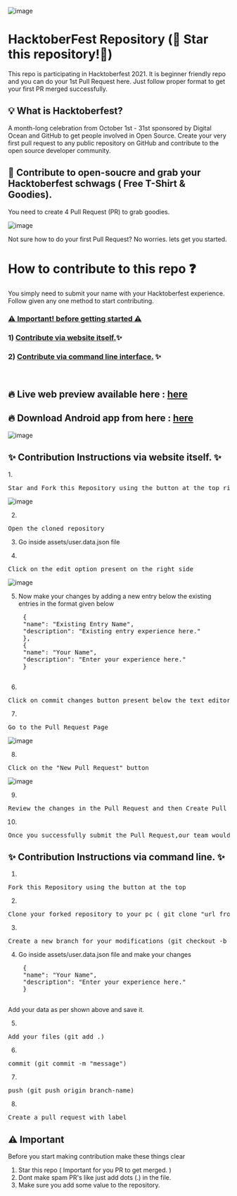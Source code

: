 ![image](https://user-images.githubusercontent.com/64553247/136261406-9cf76a3c-69a3-4e67-8ea6-6f27cc0ad1bf.png)

# HacktoberFest Repository (🌟 Star this repository!🌟)

This repo is participating in Hacktoberfest 2021.
It is beginner friendly repo and you can do your 1st Pull Request here.
Just follow proper format to get your first PR merged successfully.


## 💡 What is Hacktoberfest?
A month-long celebration from October 1st - 31st sponsored by Digital Ocean and GitHub to get people involved in Open Source. Create your very first pull request to any public repository on GitHub and contribute to the open source developer community.

## 👕 Contribute to open-soucre and grab your Hacktoberfest schwags ( Free T-Shirt & Goodies).
You need to create 4 Pull Request (PR) to grab goodies.


![image](https://user-images.githubusercontent.com/64553247/136261073-a6cf1ead-4c46-4f80-ae2e-739f036c6971.png)


Not sure how to do your first Pull Request? No worries. lets get you started.

<h1> How to contribute to this repo ❓</h1>

You simply need to submit your name with your Hacktoberfest experience.
Follow given any one method to start contributing.
### [⚠️ Important! before getting started ⚠️](https://github.com/viveeeeeek/1stHacktoberfest/blob/master/CONTRIBUTING.md#%EF%B8%8F-important)

### 1) [Contribute via website itself.](https://github.com/viveeeeeek/1stHacktoberfest#-contribution-instructions-via-website-itself-)✨
### 2) [Contribute via command line interface.](https://github.com/viveeeeeek/1stHacktoberfest#-contribution-instructions-via-command-line-) ✨
<br>

## 🔥 Live web preview available here : [here](https://firsthacktoberfest.web.app/#/)
## 🔥 Download Android app from here : [here](https://drive.google.com/file/d/10NMc-RtWJUx6VLDMgIbtmCOjavWMaNHJ/view?usp=sharing)
![image](https://user-images.githubusercontent.com/64553247/136090332-6cd9947a-71de-4a4e-9100-18f00fcc0332.png)


<h2>✨ Contribution Instructions via website itself. ✨</h2>
1.
<div align="left">
    <pre>Star and Fork this Repository using the button at the top right corner</pre>
</div>

![image](https://user-images.githubusercontent.com/62661565/136343512-77eb0745-7d0e-435a-bdee-134ee39e3530.png)

2.
<div align="left">
    <pre>Open the cloned repository</pre>
</div>

3. Go inside assets/user.data.json file

4.
<div align="left">
    <pre>Click on the edit option present on the right side</pre>
</div>

![image](https://user-images.githubusercontent.com/62661565/135963731-0aa907e6-7db8-403c-9043-146b91fe40d5.png)

5. Now make your changes by adding a new entry below the existing entries in the format given below
<div align="left">
  <pre>
    {
    "name": "Existing Entry Name",
    "description": "Existing entry experience here."
    },
    {
    "name": "Your Name",
    "description": "Enter your experience here."
    }   
  </pre>
</div>

6.
<div align="left">
    <pre>Click on commit changes button present below the text editor</pre>
</div>

7.
<div align="left">
    <pre>Go to the Pull Request Page</pre>
</div>

![image](https://user-images.githubusercontent.com/62661565/135964313-33b99592-96b9-4989-892b-14d1c2d9a3be.png)

8.
<div align="left">
    <pre>Click on the "New Pull Request" button</pre>
</div>

![image](https://user-images.githubusercontent.com/62661565/135964176-e65bb8c1-41ab-463e-a771-6f7ea97e274d.png)

9.
<div align="left">
    <pre>Review the changes in the Pull Request and then Create Pull Request</pre>
</div>

10.
<div align="left">
    <pre>Once you successfully submit the Pull Request,our team would verify it and merge your Pull Request</pre>
</div>

 
<h2>✨ Contribution Instructions via command line. ✨</h2>

 1.
<div align="left">
    <pre>Fork this Repository using the button at the top</pre>
</div>

2.
<div align="left">
    <pre>Clone your forked repository to your pc ( git clone "url from clone option.")</pre>
</div>

3.
<div align="left">
    <pre>Create a new branch for your modifications (git checkout -b branch-name)</pre>
</div>

4. Go inside assets/user.data.json file and make your changes
<div align="left">
  <pre>
    {
    "name": "Your Name",
    "description": "Enter your experience here."
    }
  </pre>
</div>
   Add your data as per shown above and save it.

5.
<div align="left">
    <pre>Add your files (git add .)</pre>
</div>

6.
<div align="left">
    <pre>commit (git commit -m "message")</pre>
</div>

7.
<div align="left">
    <pre>push (git push origin branch-name)</pre>
</div>

8.
<div align="left">
    <pre>Create a pull request with label</pre>
</div>


<h2>⚠️ Important</h2>

Before you start making contribution make these things clear 

1) Star this repo ( Important for you PR to get merged. )
2) Dont make spam PR's like just add dots (.) in the file.
3) Make sure you add some value to the repository.
